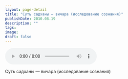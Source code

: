 ```yaml
---
layout: page-detail
title: "Суть садханы — вичара (исследование сознания)"
publishDate: 2010.08.19
description: ""
tags:
image:
draft: false
---
```


<audio title="2010.08.19 - Суть садханы — вичара (исследование сознания).mp3" src="/upload/iblock/b35/b35902f926b7116f320b8ffe6b56a6e7.mp3" controls=""></audio>

 Суть садханы — вичара (исследование сознания) 

  
